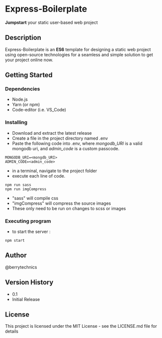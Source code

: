 # Express-Boilerplate
**Jumpstart** your static user-based web project
## Description
Express-Boilerplate is an **ES6** template for designing a static web project using open-source technologies for a seamless and simple solution to get your project online now.
## Getting Started
### Dependencies
* Node.js
* Yarn (or npm)
* Code-editor (i.e. VS_Code)
### Installing
* Download and extract the latest release
* Create a file in the project directory named .env
* Paste the following code into .env, where *mongodb_URI* is a valid mongodb uri, and *admin_code* is a custom passcode.
```
MONGODB_URI=<mongdb_URI>
ADMIN_CODE=<admin_code>
```
* in a terminal, navigate to the project folder
* execute each line of code.
```
npm run sass
npm run imgCompress
```
* "sass" will compile css
* "imgCompress" will compress the source images
* These only need to be run on changes to scss or images
### Executing program
* to start the server :
```
npm start
```
## Author
@berrytechnics
## Version History
* 0.1
* Initial Release
## License
This project is licensed under the MIT License - see the LICENSE.md file for details